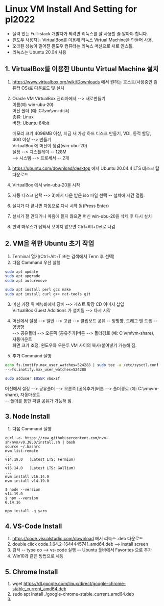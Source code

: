 # Linux VM Install And Setting for pl2022

- 실력 있는 Full-stack 개발자가 되려면 리눅스를 잘 사용할 줄 알아야 합니다.  
- 윈도우 사용자는 VirtualBox를 이용해 리눅스 Virtual Machine을 만들어 사용.  
- 오래된 성능이 떨어진 윈도우 컴퓨터는 리눅스 머신으로 새로 인스톨.  
- 리눅스는 Ubuntu 20.04 사용  

## 1. VirtualBox를 이용한 Ubuntu Virtual Machine 설치
1) https://www.virtualbox.org/wiki/Downloads 에서 원하는 호스트(사용중인 컴퓨터 OS)로 다운로드 및 설치  
2) Oracle VM VirtualBox 관리자에서 --> 새로만들기  
	이름(예: win-ubu-20)  
	머신 폴더 (예: C:\vm\vm-disk)  
	종류: Linux  
	버전: Ubuntu 64bit  
  
	메모리 크기 4096MB 이상, 지금 새 가상 하드 디스크 만들기, VDI, 동적 할당, 40G 이상 --> 만들기	
	VirtualBox 에 머신이 생김(win-ubu-20)  
	설정 --> 디스플레이 -- 128M  
		--> 시스템 --> 프로세서 -- 2개  
  
3) https://ubuntu.com/download/desktop 에서 Ubuntu 20.04.4 LTS 데스크 탑 다운로드  
4) VirtualBox 에서 win-ubu-20을 시작  
5) 시동 디스크 선택 --> 3)에서 다운 받은 iso 파일 선택 -- 설치에 시간 걸림.  
6) 설치가 다 끝나면 자동으로 다시 시작 됨(Press Enter)  
7) 설치가 잘 안되거나 마음에 들지 않으면 머신 win-ubu-20을 삭제 후 다시 설치  
8) 만약 마우스가 잡혀서 보이지 않으면 Ctrl+Alt+Del로 나감  
  
## 2. VM을 위한 Ubuntu 초기 작업 
1) Terminal 열기(Ctrl+Alt+T 또는 검색에서 Term 후 선택)  
2) 다음 Command 우선 실행  
```sh
sudo apt update
sudo apt upgrade
sudo apt autoremove

sudo apt install perl gcc make
sudo apt install curl g++ net-tools git
```

3) 머신 가장 위 메뉴바에서 장치 --> 게스트 확장 CD 이미지 삽입  
	VirtualBox Guest Additions 가 설치됨 --> 다시 시작  
4) 머신에서 설정 --> 일반 --> 고급 --> 클립보드 공유 -- 양방향, 드래그 앤 드롭 -- 양방향  
			  --> 공유폴더 --> 오른쪽 [공유추가]버튼 --> 폴더경로 (예: C:\vm\vm-share), 자동마운트  
화면 크기 조정, 윈도우와 우분투 VM 사이의 복사/붙여넣기 가능해 짐.  
  
5) 추가 Command 실행  
```sh
echo fs.inotify.max_user_watches=524288 | sudo tee -a /etc/sysctl.conf
-->fs.inotify.max_user_watches=524288

sudo adduser $USER vboxsf
```
  
머신에서 설정 --> 공유폴더 --> 오른쪽 [공유추가]버튼 --> 폴더경로 (예: C:\vm\vm-share), 자동마운트  
	-- 폴더를 통한 파일 공유가 가능해 짐.  

## 3. Node Install
1) 다음 Command 실행  
```
curl -o- https://raw.githubusercontent.com/nvm-sh/nvm/v0.38.0/install.sh | bash
source ~/.bashrc
nvm list-remote
...
v14.19.0   (Latest LTS: Fermium)
...
v16.14.0   (Latest LTS: Gallium)
...
nvm install v16.14.0
nvm install v14.19.0 

$ node --version
v14.19.0
$ npm --version
6.14.16

npm install -g yarn

```
  
## 4. VS-Code Install
1) https://code.visualstudio.com/download 에서 리눅스 .deb 다운로드  
2) double click code_1.64.2-1644445741_amd64.deb --> install screen  
3) 검색 -- type co --> vs-code 실행 -- Ubuntu 툴바에서 Favorites 으로 추가  
4) Win10과 같은 방법으로 세팅  

## 5. Chrome Install
1) wget https://dl.google.com/linux/direct/google-chrome-stable_current_amd64.deb 
2) sudo apt install ./google-chrome-stable_current_amd64.deb
3) 
